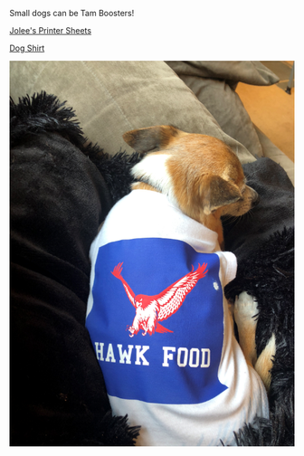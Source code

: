 Small dogs can be Tam Boosters!  
  
[Jolee's Printer Sheets](https://www.amazon.com/Jolees-Boutique-Transfer-Fabrics-Colored/dp/B07PQ4Z35H/ref=sr_1_2?keywords=jolees&qid=1574401484&sr=8-2)  
  
[Dog Shirt](https://www.amazon.com/gp/product/B071YM6XVM/ref=ppx_yo_dt_b_search_asin_title?ie=UTF8&psc=1)  
  
![Finished Project](./Juno_in_shirt.png)
